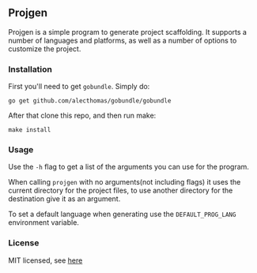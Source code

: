 ## Projgen

Projgen is a simple program to generate project scaffolding. It supports a number of languages and
platforms, as well as a number of options to customize the project.

### Installation
First you'll need to get `gobundle`. Simply do:
```
go get github.com/alecthomas/gobundle/gobundle
```

After that clone this repo, and then run make:
```
make install
```

### Usage
Use the `-h` flag to get a list of the arguments you can use for the program.

When calling `projgen` with no arguments(not including flags) it uses the current directory
for the project files, to use another directory for the destination give it as an argument.

To set a default language when generating use the `DEFAULT_PROG_LANG` environment variable.

### License
MIT licensed, see [here](https://raw.github.com/larzconwell/projgen/master/LICENSE)
